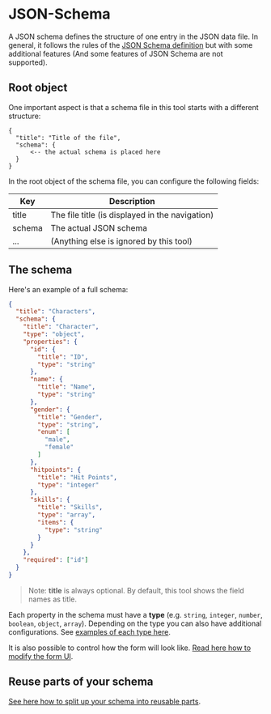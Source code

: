 # JSON-Schema

A JSON schema defines the structure of one entry in the JSON data file.
In general, it follows the rules of the [JSON Schema definition](http://json-schema.org/) but with some
additional features (And some features of JSON Schema are not supported).

## Root object

One important aspect is that a schema file in this tool starts with a different structure:

```text
{
  "title": "Title of the file",
  "schema": {
      <-- the actual schema is placed here 
  }
}
```

In the root object of the schema file, you can configure the following fields:

| Key    | Description
| ------ | -----------
| title  | The file title (is displayed in the navigation)
| schema | The actual JSON schema
| ...    | (Anything else is ignored by this tool)

## The schema

Here's an example of a full schema:

```json
{
  "title": "Characters",
  "schema": {
    "title": "Character",
    "type": "object",
    "properties": {
      "id": {
        "title": "ID",
        "type": "string"
      },
      "name": {
        "title": "Name",
        "type": "string"
      },
      "gender": {
        "title": "Gender",
        "type": "string",
        "enum": [
          "male",
          "female"
        ]
      },
      "hitpoints": {
        "title": "Hit Points",
        "type": "integer"
      },
      "skills": {
        "title": "Skills",
        "type": "array",
        "items": {
          "type": "string"
        }
      }
    },
    "required": ["id"]
  }
}
```

> Note: **title** is always optional. By default, this tool shows the field names as title. 

Each property in the schema must have a **type** (e.g. `string`, `integer`, `number`, `boolean`, `object`, `array`).
Depending on the type you can also have additional configurations. See
[examples of each type here](https://spacetelescope.github.io/understanding-json-schema/reference/type.html). 

It is also possible to control how the form will look like. [Read here how to modify the form UI](./modify-form-ui.md).


## Reuse parts of your schema

[See here how to split up your schema into reusable parts](./split-up-schema.md).